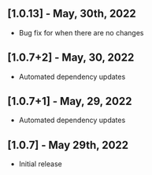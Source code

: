 ## [1.0.13] - May, 30th, 2022

* Bug fix for when there are no changes


## [1.0.7+2] - May, 30, 2022

* Automated dependency updates


## [1.0.7+1] - May, 29, 2022

* Automated dependency updates


## [1.0.7] - May 29th, 2022

* Initial release




